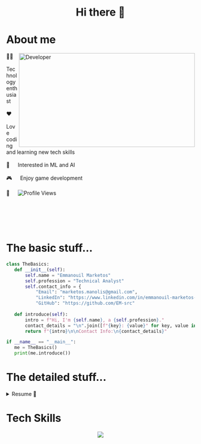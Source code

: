 <h1 align='center'>
  Hi there 👋
</h1>

<h1 align='left'>
 About me 
</h1>

<p>
  <img src="https://media.giphy.com/media/dWesBcTLavkZuG35MI/giphy.gif" align="right" width="470" height="250" alt="Developer"/>
  👨‍💻 &emsp; Technology enthusiast <br/><br/>
  ♥️ &emsp; Love coding and learning new tech skills <br/><br/>
  🤖 &emsp; Interested in ML and AI <br/><br/>
  🎮 &emsp; Enjoy game development <br/><br/>
  👀 &emsp; <img src="https://komarev.com/ghpvc/?username=EM-src&color=green" alt="Profile Views"/> <br/><br/>
</p>

<br/>
<br/>
<br/>

<h1 align='left'>
  The basic stuff...
</h1>

 ```python
class TheBasics:
    def __init__(self):
        self.name = "Emmanouil Marketos"
        self.profession = "Technical Analyst"
        self.contact_info = {
            "Email": "marketos.manolis@gmail.com",
            "LinkedIn": "https://www.linkedin.com/in/emmanouil-marketos-37056587/",
            "GitHub": "https://github.com/EM-src"
    
    def introduce(self):
        intro = f"Hi, I'm {self.name}, a {self.profession}."
        contact_details = "\n".join([f"{key}: {value}" for key, value in self.contact_info.items()])
        return f"{intro}\n\nContact Info:\n{contact_details}"

if __name__ == "__main__":
    me = TheBasics()
    print(me.introduce())
```

<h1 align='left'>
  The detailed stuff...
</h1>

<details>
  <summary>Resume 🧾</summary>

  ## Education
  #### 📆 01/2022 - 04/2024
  #### 📖 <ins>MSc in Computer Science with AI (1:1) @ Northumbria University</ins>
  __Modules:__ Object Oriented Programming, Data Modelling and Analytics, Secure Web Development, AI Studio, Intelligent User Interfaces, AI and Digital Technology <br>
  __Dissertation topic:__ “Automated Game Testing using Reinforcement Learning: A study on leveragingDeep Q Learning for efficient quality assurance in game development.”

  #### 📆 09/2014 - 09/2015
  #### 📖 <ins>MSc in Finance (2:1) @ Herriot-Watt University</ins>
  __Modules:__ Corporate Finance, Financial Analysis, Corporate Governance, Capital Markets, FinancialDerivatives, Comparative Financial Reporting, Research in Finance, Research Methods <br>
  __Dissertation topic:__ “Determinants of Executive Compensation and Firm Performance in the UK Oil andGas Industry.”

  #### 📆 10/2006 - 09/2012
  #### 📖 <ins>BSc in Mathematics (2:1) @ University of Athens</ins>
  __Modules:__ Calculus, Linear Algebra, Probabilities, Statistics, Real Analysis, Complex Analysis, Computer Science (Java), Differential Equations, Stochastic Processes Analytic Geometry, Differential Geometry of Curves and Surfaces, Political Economy, Operations Research and Optimization

  ## Experience
  #### 📆 12/2019 - Present
  #### 👨‍💻 <ins>Calypso Technical Analyst @ Erste Digital</ins>

  #### 📆 08/2016 - 11/2019
  #### 👨‍💻 <ins>Calypso technical Analyst @ Swedbank</ins>

  #### 📆 01/2016 - 06/2016
  #### 👨‍💻 <ins>Data Analyst @ Ulster Bank</ins>

  #### 📆 07/2015 - 12/2015
  #### 👨‍💻 <ins>Data Analyst @ RBS</ins>
  
</details>

<h1 align='left'>
  Tech Skills
</h1>

<p align="center">
  <a href="https://skillicons.dev">
    <img src="https://skillicons.dev/icons?i=python,sklearn,pytorch,php,html,css,mysql,lua,git,vscode,figma&perline=4" />
  </a>
</p>
 
